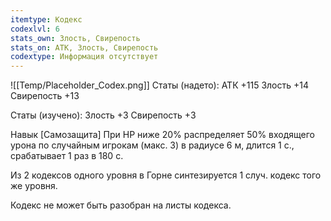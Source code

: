 ```yaml
---
itemtype: Кодекс
codexlvl: 6
stats_own: Злость, Свирепость
stats_on: АТК, Злость, Свирепость
codextype: Информация отсутствует
---
```

![[Temp/Placeholder_Codex.png]]
Статы (надето):
АТК +115
Злость +14
Свирепость +13

Статы (изучено):
Злость +3
Свирепость +3


Навык
[Самозащита]
При HP ниже 20% распределяет 50% входящего урона по случайным игрокам (макс. 3) в радиусе 6 м, длится 1 с., срабатывает 1 раз в 180 с.

Из 2 кодексов одного уровня в Горне синтезируется 1 случ. кодекс того же уровня.

Кодекс не может быть разобран на листы кодекса.
